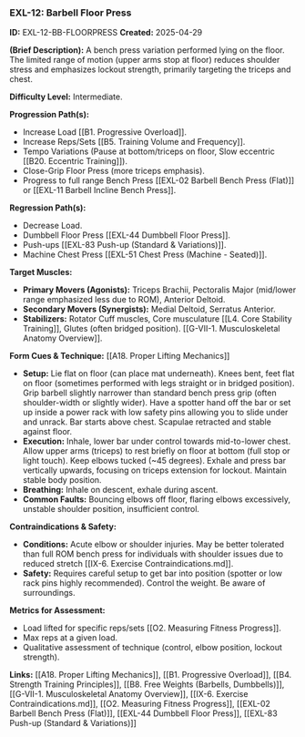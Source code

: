 ### **EXL-12: Barbell Floor Press**

**ID:** EXL-12-BB-FLOORPRESS **Created:** 2025-04-29

**(Brief Description):** A bench press variation performed lying on the floor. The limited range of motion (upper arms stop at floor) reduces shoulder stress and emphasizes lockout strength, primarily targeting the triceps and chest.

**Difficulty Level:** Intermediate.

**Progression Path(s):**

- Increase Load [[B1. Progressive Overload]].
- Increase Reps/Sets [[B5. Training Volume and Frequency]].
- Tempo Variations (Pause at bottom/triceps on floor, Slow eccentric [[B20. Eccentric Training]]).
- Close-Grip Floor Press (more triceps emphasis).
- Progress to full range Bench Press [[EXL-02 Barbell Bench Press (Flat)]] or [[EXL-11 Barbell Incline Bench Press]].

**Regression Path(s):**

- Decrease Load.
- Dumbbell Floor Press [[EXL-44 Dumbbell Floor Press]].
- Push-ups [[EXL-83 Push-up (Standard & Variations)]].
- Machine Chest Press [[EXL-51 Chest Press (Machine - Seated)]].

**Target Muscles:**

- **Primary Movers (Agonists):** Triceps Brachii, Pectoralis Major (mid/lower range emphasized less due to ROM), Anterior Deltoid.
- **Secondary Movers (Synergists):** Medial Deltoid, Serratus Anterior.
- **Stabilizers:** Rotator Cuff muscles, Core musculature [[L4. Core Stability Training]], Glutes (often bridged position). [[G-VII-1. Musculoskeletal Anatomy Overview]].

**Form Cues & Technique:** [[A18. Proper Lifting Mechanics]]

- **Setup:** Lie flat on floor (can place mat underneath). Knees bent, feet flat on floor (sometimes performed with legs straight or in bridged position). Grip barbell slightly narrower than standard bench press grip (often shoulder-width or slightly wider). Have a spotter hand off the bar or set up inside a power rack with low safety pins allowing you to slide under and unrack. Bar starts above chest. Scapulae retracted and stable against floor.
- **Execution:** Inhale, lower bar under control towards mid-to-lower chest. Allow upper arms (triceps) to rest briefly on floor at bottom (full stop or light touch). Keep elbows tucked (~45 degrees). Exhale and press bar vertically upwards, focusing on triceps extension for lockout. Maintain stable body position.
- **Breathing:** Inhale on descent, exhale during ascent.
- **Common Faults:** Bouncing elbows off floor, flaring elbows excessively, unstable shoulder position, insufficient control.

**Contraindications & Safety:**

- **Conditions:** Acute elbow or shoulder injuries. May be better tolerated than full ROM bench press for individuals with shoulder issues due to reduced stretch [[IX-6. Exercise Contraindications.md]].
- **Safety:** Requires careful setup to get bar into position (spotter or low rack pins highly recommended). Control the weight. Be aware of surroundings.

**Metrics for Assessment:**

- Load lifted for specific reps/sets [[O2. Measuring Fitness Progress]].
- Max reps at a given load.
- Qualitative assessment of technique (control, elbow position, lockout strength).

**Links:** [[A18. Proper Lifting Mechanics]], [[B1. Progressive Overload]], [[B4. Strength Training Principles]], [[B8. Free Weights (Barbells, Dumbbells)]], [[G-VII-1. Musculoskeletal Anatomy Overview]], [[IX-6. Exercise Contraindications.md]], [[O2. Measuring Fitness Progress]], [[EXL-02 Barbell Bench Press (Flat)]], [[EXL-44 Dumbbell Floor Press]], [[EXL-83 Push-up (Standard & Variations)]]